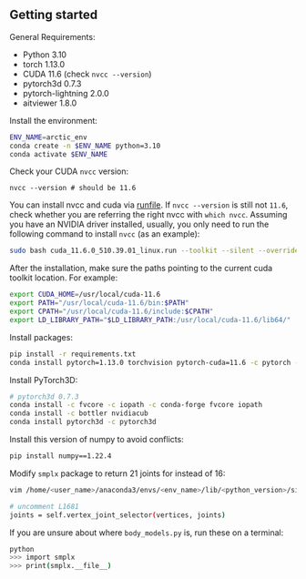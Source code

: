 

## Getting started 

General Requirements:

- Python 3.10
- torch 1.13.0
- CUDA 11.6 (check `nvcc --version`)
- pytorch3d 0.7.3
- pytorch-lightning 2.0.0
- aitviewer 1.8.0

Install the environment:

```bash
ENV_NAME=arctic_env
conda create -n $ENV_NAME python=3.10
conda activate $ENV_NAME
```

Check your CUDA `nvcc` version:

```
nvcc --version # should be 11.6
```

You can install nvcc and cuda via [runfile](https://developer.nvidia.com/cuda-11-6-0-download-archive). If `nvcc --version` is still not `11.6`, check whether you are referring the right nvcc with `which nvcc`. Assuming you have an NVIDIA driver installed, usually, you only need to run the following command to install `nvcc` (as an example):

```bash
sudo bash cuda_11.6.0_510.39.01_linux.run --toolkit --silent --override
```

After the installation, make sure the paths pointing to the current cuda toolkit location. For example:

```bash
export CUDA_HOME=/usr/local/cuda-11.6
export PATH="/usr/local/cuda-11.6/bin:$PATH"
export CPATH="/usr/local/cuda-11.6/include:$CPATH"
export LD_LIBRARY_PATH="$LD_LIBRARY_PATH:/usr/local/cuda-11.6/lib64/"
```

Install packages:

```bash
pip install -r requirements.txt
conda install pytorch=1.13.0 torchvision pytorch-cuda=11.6 -c pytorch -c nvidia
```

Install PyTorch3D:

```bash
# pytorch3d 0.7.3
conda install -c fvcore -c iopath -c conda-forge fvcore iopath
conda install -c bottler nvidiacub
conda install pytorch3d -c pytorch3d
```

Install this version of numpy to avoid conflicts:

```bash
pip install numpy==1.22.4
```

Modify `smplx` package to return 21 joints for instead of 16:

```bash
vim /home/<user_name>/anaconda3/envs/<env_name>/lib/<python_version>/site-packages/smplx/body_models.py

# uncomment L1681
joints = self.vertex_joint_selector(vertices, joints)
```

If you are unsure about where `body_models.py` is, run these on a terminal:

```bash
python
>>> import smplx
>>> print(smplx.__file__)
```

